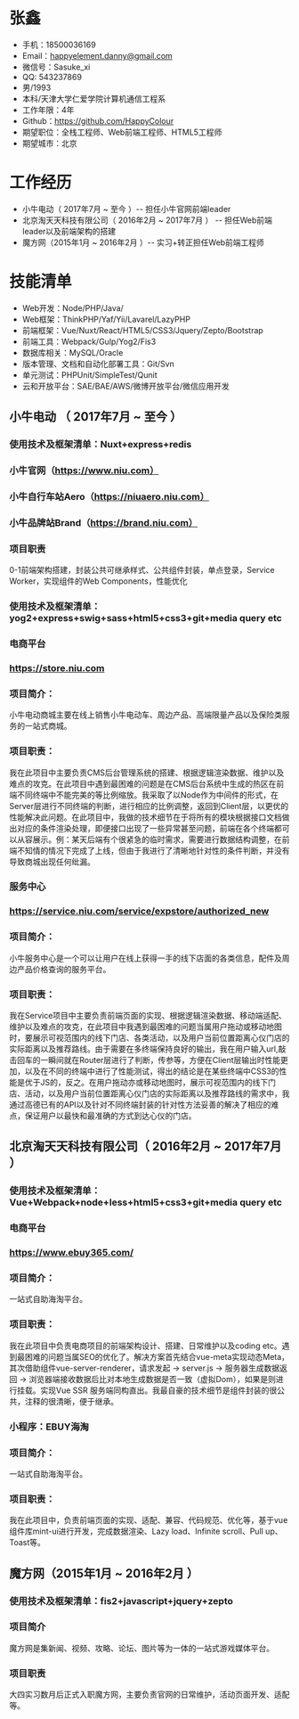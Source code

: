 # 张鑫 
- 手机：18500036169
- Email：happyelement.danny@gmail.com
- 微信号：Sasuke_xi
- QQ: 543237869
- 男/1993
- 本科/天津大学仁爱学院计算机通信工程系
- 工作年限：4年
- Github：https://github.com/HappyColour
- 期望职位：全栈工程师、Web前端工程师、HTML5工程师
- 期望城市：北京

# 工作经历
- 小牛电动（ 2017年7月 ~ 至今 ）-- 担任小牛官网前端leader
- 北京淘天天科技有限公司（ 2016年2月 ~ 2017年7月 ） -- 担任Web前端leader以及前端架构的搭建
- 魔方网（2015年1月 ~ 2016年2月 ）-- 实习+转正担任Web前端工程师

# 技能清单
- Web开发：Node/PHP/Java/
- Web框架：ThinkPHP/Yaf/Yii/Lavarel/LazyPHP
- 前端框架：Vue/Nuxt/React/HTML5/CSS3/Jquery/Zepto/Bootstrap
- 前端工具：Webpack/Gulp/Yog2/Fis3
- 数据库相关：MySQL/Oracle
- 版本管理、文档和自动化部署工具：Git/Svn
- 单元测试：PHPUnit/SimpleTest/Qunit
- 云和开放平台：SAE/BAE/AWS/微博开放平台/微信应用开发
  
## 小牛电动 （ 2017年7月 ~ 至今 ）
### 使用技术及框架清单：Nuxt+express+redis
### 小牛官网（https://www.niu.com）
### 小牛自行车站Aero（https://niuaero.niu.com）
### 小牛品牌站Brand（https://brand.niu.com）
### 项目职责
0-1前端架构搭建，封装公共可继承样式、公共组件封装，单点登录，Service Worker，实现组件的Web Components，性能优化
### 使用技术及框架清单：yog2+express+swig+sass+html5+css3+git+media query etc
### 电商平台
### https://store.niu.com
### 项目简介：
小牛电动商城主要在线上销售小牛电动车、周边产品、高端限量产品以及保险类服务的一站式商城。
### 项目职责：
我在此项目中主要负责CMS后台管理系统的搭建、根据逻辑渲染数据、维护以及难点的攻克。在此项目中遇到最困难的问题是在CMS后台系统中生成的热区在前端不同终端中不能完美的等比例缩放。我采取了以Node作为中间件的形式，在Server层进行不同终端的判断，进行相应的比例调整，返回到Client层，以更优的性能解决此问题。在此项目中，我做的技术细节在于将所有的模块根据接口文档做出对应的条件渲染处理，即便接口出现了一些异常甚至问题，前端在各个终端都可以从容展示。例：某天后端有个很紧急的临时需求，需要进行数据结构调整，在前端不知情的情况下完成了上线，但由于我进行了清晰地针对性的条件判断，并没有导致商城出现任何纰漏。

### 服务中心
### https://service.niu.com/service/expstore/authorized_new
### 项目简介：
小牛服务中心是一个可以让用户在线上获得一手的线下店面的各类信息，配件及周边产品价格查询的服务平台。
### 项目职责：
我在Service项目中主要负责前端页面的实现、根据逻辑渲染数据、移动端适配、维护以及难点的攻克，在此项目中我遇到最困难的问题当属用户拖动或移动地图时，要展示可视范围内的线下门店、各类活动，以及用户当前位置距离心仪门店的实际距离以及推荐路线。由于需要在多终端保持良好的输出，我在用户输入url,敲击回车的一瞬间就在Router层进行了判断，传参等，方便在Client层输出时性能更加，以及在不同的终端中进行了性能测试，得出的结论是在某些终端中CSS3的性能是优于JS的，反之。在用户拖动亦或移动地图时，展示可视范围内的线下门店、活动，以及用户当前位置距离心仪门店的实际距离以及推荐路线的需求中，我通过高德已有的API以及针对不同终端封装的针对性方法妥善的解决了相应的难点，保证用户以最快和最准确的方式到达心仪的门店。

## 北京淘天天科技有限公司（ 2016年2月 ~ 2017年7月 ）
### 使用技术及框架清单：Vue+Webpack+node+less+html5+css3+git+media query etc
### 电商平台
### https://www.ebuy365.com/
### 项目简介：
一站式自助海淘平台。
### 项目职责：
我在此项目中负责电商项目的前端架构设计、搭建、日常维护以及coding etc。遇到最困难的问题当属SEO的优化了。解决方案首先结合vue-meta实现动态Meta，其次借助组件vue-server-renderer，请求发起 -> server.js -> 服务器生成数据返回 -> 浏览器端接收数据后比对本地生成数据是否一致（虚拟Dom），如果是则进行挂载。实现Vue SSR 服务端同构直出。我最自豪的技术细节是组件封装的很公共，注释的很清晰，便于继承。

### 小程序：EBUY海淘
### 项目简介：
一站式自助海淘平台。
### 项目职责：
我在此项目中，负责前端页面的实现、适配、兼容、代码规范、优化等，基于vue组件库mint-ui进行开发，完成数据渲染、Lazy load、Infinite scroll、Pull up、Toast等。

## 魔方网（2015年1月 ~ 2016年2月 ）
### 使用技术及框架清单：fis2+javascript+jquery+zepto
### 项目简介
魔方网是集新闻、视频、攻略、论坛、图片等为一体的一站式游戏媒体平台。
### 项目职责
大四实习数月后正式入职魔方网，主要负责官网的日常维护，活动页面开发、适配等。
